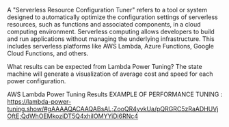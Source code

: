 A "Serverless Resource Configuration Tuner" refers to a tool or system designed to automatically optimize
the configuration settings of serverless resources, such as functions and associated components, 
in a cloud computing environment. Serverless computing allows developers to build and run applications without managing the underlying infrastructure. 
This includes serverless platforms like AWS Lambda, Azure Functions, Google Cloud Functions, and others.


What results can be expected from Lambda Power Tuning?
The state machine will generate a visualization of average cost and speed for each power configuration.

AWS Lambda Power Tuning Results
EXAMPLE OF PERFORMANCE TUNING : 
https://lambda-power-tuning.show/#gAAAAQACAAQABsAL;ZooQR4yvkUa/pQRGRC5zRaADHUVjOftE;QdWhOEMkoziDT5Q4xhiIOMYYiDi6RNc4

